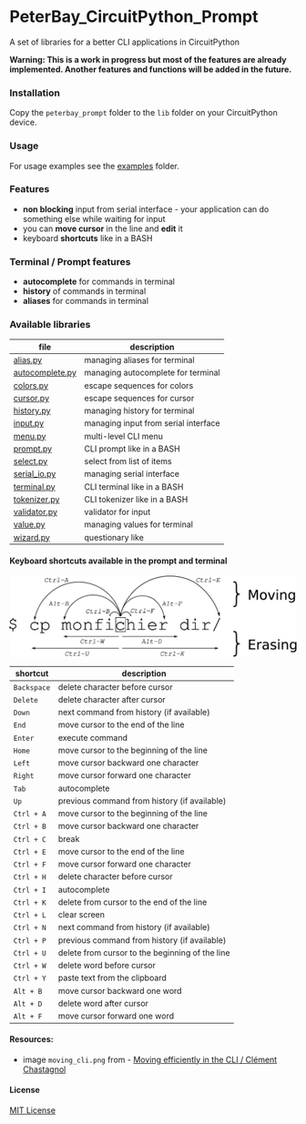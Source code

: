 # PeterBay_CircuitPython_Prompt

A set of libraries for a better CLI applications in CircuitPython

**Warning: This is a work in progress but most of the features are already implemented. Another features and functions will be added in the future.**

### Installation

Copy the `peterbay_prompt` folder to the `lib` folder on your CircuitPython device.

### Usage

For usage examples see the [examples](examples) folder.

### Features

- **non blocking** input from serial interface - your application can do something else while waiting for input
- you can **move cursor** in the line and **edit** it
- keyboard **shortcuts** like in a BASH

### Terminal / Prompt features

- **autocomplete** for commands in terminal
- **history** of commands in terminal
- **aliases** for commands in terminal

### Available libraries

| file                                               | description                          |
| -------------------------------------------------- | ------------------------------------ |
| [alias.py](peterbay_prompt/alias.py)               | managing aliases for terminal        |
| [autocomplete.py](peterbay_prompt/autocomplete.py) | managing autocomplete for terminal   |
| [colors.py](peterbay_prompt/colors.py)             | escape sequences for colors          |
| [cursor.py](peterbay_prompt/cursor.py)             | escape sequences for cursor          |
| [history.py](peterbay_prompt/history.py)           | managing history for terminal        |
| [input.py](peterbay_prompt/input.py)               | managing input from serial interface |
| [menu.py](peterbay_prompt/menu.py)                 | multi-level CLI menu                 |
| [prompt.py](peterbay_prompt/prompt.py)             | CLI prompt like in a BASH            |
| [select.py](peterbay_prompt/select.py)             | select from list of items            |
| [serial_io.py](peterbay_prompt/serial_io.py)       | managing serial interface            |
| [terminal.py](peterbay_prompt/terminal.py)         | CLI terminal like in a BASH          |
| [tokenizer.py](peterbay_prompt/tokenizer.py)       | CLI tokenizer like in a BASH         |
| [validator.py](peterbay_prompt/validator.py)       | validator for input                  |
| [value.py](peterbay_prompt/value.py)               | managing values for terminal         |
| [wizard.py](peterbay_prompt/wizard.py)             | questionary like                     |

#### Keyboard shortcuts available in the prompt and terminal

![Moving efficiently in the CLI](./assets/images/moving_cli.png)

| shortcut    | description                                     |
| ----------- | ----------------------------------------------- |
| `Backspace` | delete character before cursor                  |
| `Delete`    | delete character after cursor                   |
| `Down`      | next command from history (if available)        |
| `End`       | move cursor to the end of the line              |
| `Enter`     | execute command                                 |
| `Home`      | move cursor to the beginning of the line        |
| `Left`      | move cursor backward one character              |
| `Right`     | move cursor forward one character               |
| `Tab`       | autocomplete                                    |
| `Up`        | previous command from history (if available)    |
| `Ctrl + A`  | move cursor to the beginning of the line        |
| `Ctrl + B`  | move cursor backward one character              |
| `Ctrl + C`  | break                                           |
| `Ctrl + E`  | move cursor to the end of the line              |
| `Ctrl + F`  | move cursor forward one character               |
| `Ctrl + H`  | delete character before cursor                  |
| `Ctrl + I`  | autocomplete                                    |
| `Ctrl + K`  | delete from cursor to the end of the line       |
| `Ctrl + L`  | clear screen                                    |
| `Ctrl + N`  | next command from history (if available)        |
| `Ctrl + P`  | previous command from history (if available)    |
| `Ctrl + U`  | delete from cursor to the beginning of the line |
| `Ctrl + W`  | delete word before cursor                       |
| `Ctrl + Y`  | paste text from the clipboard                   |
| `Alt + B`   | move cursor backward one word                   |
| `Alt + D`   | delete word after cursor                        |
| `Alt + F`   | move cursor forward one word                    |

#### Resources:

- image `moving_cli.png` from - [Moving efficiently in the CLI / Clément Chastagnol](https://clementc.github.io/blog/2018/01/25/moving_cli/)

#### License

[MIT License](LICENSE)
